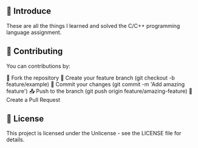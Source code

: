 ## 🚀 Introduce
These are all the things I learned and solved the C/C++ programming language assignment.

## 🤝 Contributing

You can contributions by:

🍴 Fork the repository
🌿 Create your feature branch (git checkout -b feature/example)
💾 Commit your changes (git commit -m 'Add amazing feature')
📤 Push to the branch (git push origin feature/amazing-feature)
🔄 Create a Pull Request

## 📜 License
This project is licensed under the Unlicense - see the LICENSE file for details.
